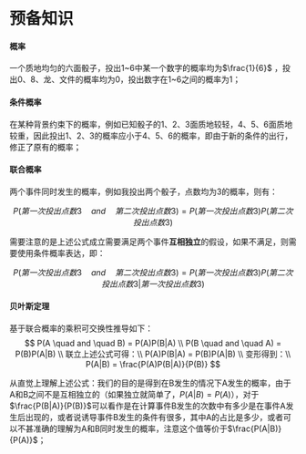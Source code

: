 # 预备知识

#### 概率

一个质地均匀的六面骰子，投出1~6中某一个数字的概率均为$\frac{1}{6}$ ，投出0、8、龙、文件的概率均为$0$，投出数字在1~6之间的概率为$1$；

#### 条件概率

在某种背景约束下的概率，例如已知骰子的1、2、3面质地较轻，4、5、6面质地较重，因此投出1、2、3的概率应小于4、5、6的概率，即由于新的条件的出行，修正了原有的概率；

#### 联合概率

两个事件同时发生的概率，例如我投出两个骰子，点数均为3的概率，则有：

$$P(第一次投出点数3 \quad and \quad 第二次投出点数3)=P(第一次投出点数3)P(第二次投出点数3)$$

需要注意的是上述公式成立需要满足两个事件**互相独立**的假设，如果不满足，则需要使用条件概率表达，即：

$$P(第一次投出点数3 \quad and \quad 第二次投出点数3)=P(第一次投出点数3)P(第二次投出点数3|第一次投出点数3)$$

#### 贝叶斯定理

基于联合概率的乘积可交换性推导如下：
$$
P(A \quad and \quad B) = P(A)P(B|A) \\
P(B \quad and \quad A) = P(B)P(A|B) \\
联立上述公式可得：\\
P(A)P(B|A) = P(B)P(A|B) \\
变形得到：\\
P(A|B) = \frac{P(A)P(B|A)}{P(B)}
$$


从直觉上理解上述公式：我们的目的是得到在B发生的情况下A发生的概率，由于A和B之间不是互相独立的（如果独立就简单了，$P(A|B)=P(A)$），对于$\frac{P(B|A)}{P(B)}$可以看作是在计算事件B发生的次数中有多少是在事件A发生后出现的，或者说诱导事件B发生的条件有很多，其中A的占比是多少，或者可以不甚准确的理解为A和B同时发生的概率，注意这个值等价于$\frac{P(A|B)}{P(A)}$；
